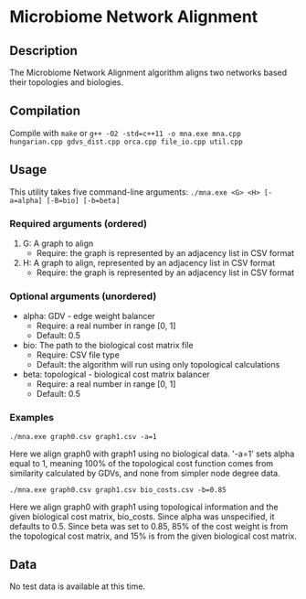 # Microbiome Network Alignment

## Description

The Microbiome Network Alignment algorithm aligns two networks based their topologies and biologies.

## Compilation

Compile with `make` or `g++ -O2 -std=c++11 -o mna.exe mna.cpp hungarian.cpp gdvs_dist.cpp orca.cpp file_io.cpp util.cpp`

## Usage

This utility takes five command-line arguments: `./mna.exe <G> <H> [-a=alpha] [-B=bio] [-b=beta]`

### Required arguments (ordered)

1. G: A graph to align
   - Require: the graph is represented by an adjacency list in CSV format
2. H: A graph to align, represented by an adjacency list in CSV format
   - Require: the graph is represented by an adjacency list in CSV format

### Optional arguments (unordered)

- alpha: GDV - edge weight balancer
  - Require: a real number in range [0, 1]
  - Default: 0.5
- bio: The path to the biological cost matrix file
  - Require: CSV file type
  - Default: the algorithm will run using only topological calculations
- beta: topological - biological cost matrix balancer
  - Require: a real number in range [0, 1]
  - Default: 0.5

### Examples

`./mna.exe graph0.csv graph1.csv -a=1`

Here we align graph0 with graph1 using no biological data. '-a=1' sets alpha equal to 1, meaning 100% of the topological cost function comes from similarity calculated by GDVs, and none from simpler node degree data.

`./mna.exe graph0.csv graph1.csv bio_costs.csv -b=0.85`

Here we align graph0 with graph1 using topological information and the given biological cost matrix, bio_costs. Since alpha was unspecified, it defaults to 0.5. Since beta was set to 0.85, 85% of the cost weight is from the topological cost matrix, and 15% is from the given biological cost matrix.

## Data

No test data is available at this time.

